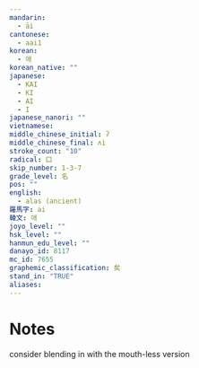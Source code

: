 ```yaml
---
mandarin:
  - āi
cantonese:
  - aai1
korean:
  - 애
korean_native: ""
japanese:
  - KAI
  - KI
  - AI
  - I
japanese_nanori: ""
vietnamese:
middle_chinese_initial: ʔ
middle_chinese_final: ʌi
stroke_count: "10"
radical: 口
skip_number: 1-3-7
grade_level: 名
pos: ""
english:
  - alas (ancient)
羅馬字: ai
韓文: 애
joyo_level: ""
hsk_level: ""
hanmun_edu_level: ""
danayo_id: 8117
mc_id: 7655
graphemic_classification: 矣
stand_in: "TRUE"
aliases:
---
```


# Notes
consider blending in with the mouth-less version
